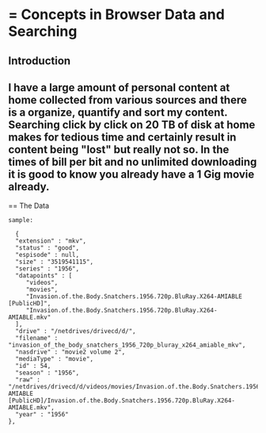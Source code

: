 =
Concepts in Browser Data and Searching
==
Introduction
-------

I have a large amount of personal content at home collected from various sources and there is a organize, quantify and sort my content.  Searching click by click on 20 TB of disk at home makes for tedious time and certainly result in content being "lost" but really not so. In the times of bill per bit and no unlimited downloading it is good to know you already have a 1 Gig movie already.
---------
==
The Data
	
	sample:

	  {
      "extension" : "mkv",
      "status" : "good",
      "espisode" : null,
      "size" : "3519541115",
      "series" : "1956",
      "datapoints" : [
         "videos",
         "movies",
         "Invasion.of.the.Body.Snatchers.1956.720p.BluRay.X264-AMIABLE [PublicHD]",
         "Invasion.of.the.Body.Snatchers.1956.720p.BluRay.X264-AMIABLE.mkv"
      ],
      "drive" : "/netdrives/drivecd/d/",
      "filename" : "invasion_of_the_body_snatchers_1956_720p_bluray_x264_amiable_mkv",
      "nasdrive" : "movie2 volume 2",
      "mediaType" : "movie",
      "id" : 54,
      "season" : "1956",
      "raw" : "/netdrives/drivecd/d/videos/movies/Invasion.of.the.Body.Snatchers.1956.720p.BluRay.X264-AMIABLE [PublicHD]/Invasion.of.the.Body.Snatchers.1956.720p.BluRay.X264-AMIABLE.mkv",
      "year" : "1956"
    },
